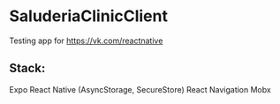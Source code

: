 # SaluderiaClinicClient
Testing app for https://vk.com/reactnative
## Stack:
Expo React Native (AsyncStorage, SecureStore)
React Navigation
Mobx
